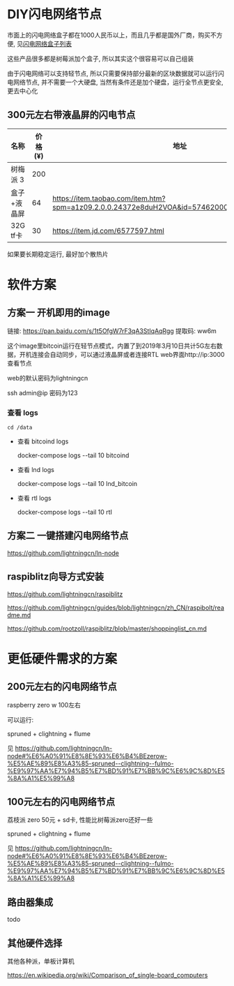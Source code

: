 # DIY闪电网络节点

市面上的闪电网络盒子都在1000人民币以上，而且几乎都是国外厂商，购买不方便, 见[闪电网络盒子列表](https://docs.lightningcn.com/hardware)

这些产品很多都是树莓派加个盒子, 所以其实这个很容易可以自己组装

由于闪电网络可以支持轻节点,  所以只需要保持部分最新的区块数据就可以运行闪电网络节点,
并不需要一个大硬盘, 当然有条件还是加个硬盘，运行全节点更安全, 更去中心化

## 300元左右带液晶屏的闪电节点

名称       |     价格 (¥)  |  地址
------     |   ------ | ---------
树梅派 3   |       200      |
盒子+液晶屏   |      64      | https://item.taobao.com/item.htm?spm=a1z09.2.0.0.24372e8duH2VOA&id=574620008311&_u=8b4sbm9cb0
32G tf卡   |      30      | https://item.jd.com/6577597.html

如果要长期稳定运行, 最好加个散热片

# 软件方案


## 方案一  开机即用的image

链接: https://pan.baidu.com/s/1t5OfgW7rF3qA3StIqAqRgg 提取码: ww6m 

这个image里bitcoin运行在轻节点模式，内置了到2019年3月10日共计5G左右数据，开机连接会自动同步，可以通过液晶屏或者连接RTL web界面http://ip:3000 查看节点

web的默认密码为lightningcn

ssh admin@ip 密码为123

### 查看 logs

    cd /data

- 查看 bitcoind logs

    docker-compose logs --tail 10 bitcoind

- 查看 lnd logs

    docker-compose logs --tail 10 lnd_bitcoin

- 查看 rtl logs

    docker-compose logs --tail 10 rtl

## 方案二 一键搭建闪电网络节点
  
  https://github.com/lightningcn/ln-node

## raspiblitz向导方式安装

  https://github.com/lightningcn/raspiblitz

  https://github.com/lightningcn/guides/blob/lightningcn/zh_CN/raspibolt/readme.md

  https://github.com/rootzoll/raspiblitz/blob/master/shoppinglist_cn.md


#  更低硬件需求的方案

## 200元左右的闪电网络节点

raspberry zero w 100左右

可以运行:

spruned + clightning + flume 

见 https://github.com/lightningcn/ln-node#%E6%A0%91%E8%8E%93%E6%B4%BEzerow-%E5%AE%89%E8%A3%85-spruned--clightning--fulmo-%E9%97%AA%E7%94%B5%E7%BD%91%E7%BB%9C%E6%9C%8D%E5%8A%A1%E5%99%A8

## 100元左右的闪电网络节点

荔枝派 zero 50元 + sd卡, 性能比树莓派zero还好一些

spruned + clightning + flume 

见 https://github.com/lightningcn/ln-node#%E6%A0%91%E8%8E%93%E6%B4%BEzerow-%E5%AE%89%E8%A3%85-spruned--clightning--fulmo-%E9%97%AA%E7%94%B5%E7%BD%91%E7%BB%9C%E6%9C%8D%E5%8A%A1%E5%99%A8

## 路由器集成

todo

## 其他硬件选择

其他各种派，单板计算机

https://en.wikipedia.org/wiki/Comparison_of_single-board_computers


